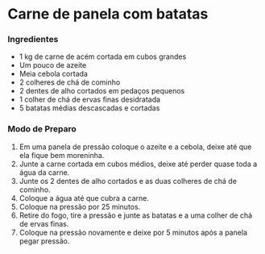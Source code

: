 # Carne de panela com batatas 

### Ingredientes

- 1 kg de carne de acém cortada em cubos grandes
- Um pouco de azeite
- Meia cebola cortada
- 2 colheres de chá de cominho
- 2 dentes de alho cortados em pedaços pequenos
- 1 colher de chá de ervas finas desidratada
- 5 batatas médias descascadas e cortadas

### Modo de Preparo

1. Em uma panela de pressão coloque o azeite e a cebola, deixe até que ela fique bem moreninha.
2. Junte a carne cortada em cubos médios, deixe até perder quase toda a água da carne.
3. Junte os 2 dentes de alho cortados e as duas colheres de chá de cominho.
4. Coloque a água até que cubra a carne.
5. Coloque na pressão por 25 minutos.
6. Retire do fogo, tire a pressão e junte as batatas e a uma colher de chá de ervas finas.
7. Coloque na pressão novamente e deixe por 5 minutos após a panela pegar pressão.
